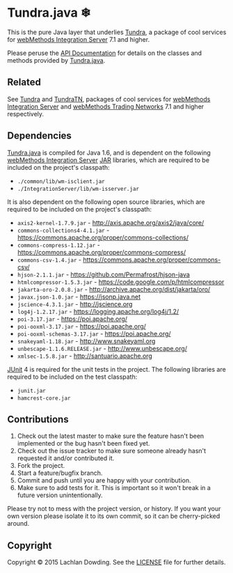 # Tundra.java ❄

This is the pure Java layer that underlies [Tundra], a package of
cool services for [webMethods Integration Server] 7.1 and higher.

Please peruse the [API Documentation] for details on the classes and
methods provided by [Tundra.java].

## Related

See [Tundra] and [TundraTN], packages of cool services for
[webMethods Integration Server] and [webMethods Trading
Networks] 7.1 and higher respectively.

## Dependencies

[Tundra.java] is compiled for Java 1.6, and is dependent on the
following [webMethods Integration Server] [JAR] libraries, which are
required to be included on the project's classpath:

* `./common/lib/wm-isclient.jar`
* `./IntegrationServer/lib/wm-isserver.jar`

It is also dependent on the following open source libraries, which
are required to be included on the project's classpath:

* `axis2-kernel-1.7.9.jar` - http://axis.apache.org/axis2/java/core/
* `commons-collections4-4.1.jar` - https://commons.apache.org/proper/commons-collections/
* `commons-compress-1.12.jar` - https://commons.apache.org/proper/commons-compress/
* `commons-csv-1.4.jar` - https://commons.apache.org/proper/commons-csv/
* `hjson-2.1.1.jar` - https://github.com/Permafrost/hjson-java
* `htmlcompressor-1.5.3.jar` - https://code.google.com/p/htmlcompressor
* `jakarta-oro-2.0.8.jar` - http://archive.apache.org/dist/jakarta/oro/
* `javax.json-1.0.jar` - https://jsonp.java.net
* `jscience-4.3.1.jar` - http://jscience.org
* `log4j-1.2.17.jar` - https://logging.apache.org/log4j/1.2/
* `poi-3.17.jar` - https://poi.apache.org/
* `poi-ooxml-3.17.jar` - https://poi.apache.org/
* `poi-ooxml-schemas-3.17.jar` - https://poi.apache.org/
* `snakeyaml-1.18.jar` - http://www.snakeyaml.org
* `unbescape-1.1.6.RELEASE.jar` - http://www.unbescape.org/
* `xmlsec-1.5.8.jar` - http://santuario.apache.org

[JUnit] 4 is required for the unit tests in the project. The
following libraries are required to be included on the test
classpath:

* `junit.jar`
* `hamcrest-core.jar`

## Contributions

1. Check out the latest master to make sure the feature hasn't been
   implemented or the bug hasn't been fixed yet.
2. Check out the issue tracker to make sure someone already hasn't
   requested it and/or contributed it.
3. Fork the project.
4. Start a feature/bugfix branch.
5. Commit and push until you are happy with your contribution.
6. Make sure to add tests for it. This is important so it won't
   break in a future version unintentionally.

Please try not to mess with the project version, or history. If you
want your own version please isolate it to its own commit, so it can
be cherry-picked around.

## Copyright

Copyright &copy; 2015 Lachlan Dowding. See the [LICENSE] file for
further details.

[API Documentation]: <http://permafrost.github.io/Tundra.java/>
[JAR]: <http://en.wikipedia.org/wiki/JAR_(file_format)>
[JUnit]: <http://junit.org/>
[LICENSE]: <https://github.com/Permafrost/Tundra.java/blob/master/LICENSE>
[Tundra]: <https://github.com/Permafrost/Tundra>
[TundraTN]: <https://github.com/Permafrost/TundraTN>
[Tundra.java]: <https://github.com/Permafrost/Tundra.java>
[webMethods Integration Server]: <http://www.softwareag.com/corporate/products/wm/integration/products/ai/overview/default.asp>
[webMethods Trading Networks]: <http://www.softwareag.com/corporate/products/wm/integration/products/b2b/overview/default.asp>
